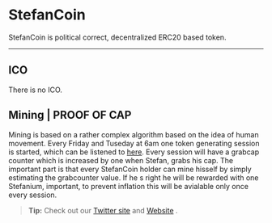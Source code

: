 StefanCoin
===================


StefanCoin is political correct, decentralized ERC20 based token.

----------

ICO
-------------
There is no ICO.

Mining | PROOF OF CAP
-------------

Mining is based on a rather complex algorithm based on the idea of human movement.
Every Friday and Tuseday at 6am one token generating session is started, which can be listened to [here](https://aufwachen-podcast.de/). Every session will have a grabcap counter which is increased by one when Stefan, grabs his cap.
The important part is that every StefanCoin holder can mine hisself by simply estimating the grabcounter value. If he s right he will be rewarded with one Stefanium, important, to prevent inflation this will be avialable only once every session.


> **Tip:** Check out our [Twitter site](https://twitter.com/friiyo) and [Website](http://stefancoin.tk/) .
